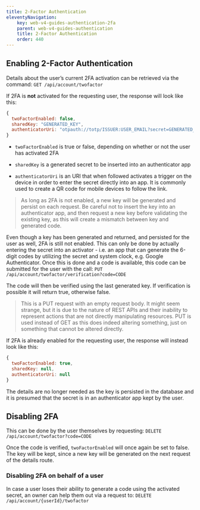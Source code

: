 ```yaml
---
title: 2-Factor Authentication
eleventyNavigation:
    key: web-v4-guides-authentication-2fa
    parent: web-v4-guides-authentication
    title: 2-Factor Authentication
    order: 440
---
```


## Enabling 2-Factor Authentication

Details about the user’s current 2FA activation can be retrieved via the command: `GET /api/account/twofactor`

If 2FA is **not** activated for the requesting user, the response will look like this:

```js
{
  twoFactorEnabled: false,
  sharedKey: "GENERATED_KEY",
  authenticatorUri: "otpauth://totp/ISSUER:USER_EMAIL?secret=GENERATED_KEY&issuer=ISSUER&digits=6"
}
```

* `twoFactorEnabled` is true or false, depending on whether or not the user has activated 2FA

* `sharedKey` is a generated secret to be inserted into an authenticator app

* `authenticatorUri` is an URI that when followed activates a trigger on the device in order to enter the secret directly into an app. It is commonly used to create a QR code for mobile devices to follow the link.

> As long as 2FA is not enabled, a new key will be generated and persist on each request. Be careful not to insert the key into an authenticator app, and then request a new key before validating the existing key, as this will create a mismatch between key and generated code.

Even though a key has been generated and returned, and persisted for the user as well, 2FA is still not enabled. This can only be done by actually entering the secret into an activator - i.e. an app that can generate the 6-digit codes by utilizing the secret and system clock, e.g. Google Authenticator. Once this is done and a code is available, this code can be submitted for the user with the call: `PUT /api/account/twofactor/verification?code=CODE`

The code will then be verified using the last generated key. If verification is possible it will return true, otherwise false.

> This is a PUT request with an empty request body. It might seem strange, but it is due to the nature of REST APIs and their inability to represent actions that are not directly manipulating resources. PUT is used instead of GET as this does indeed altering something, just on something that cannot be altered directly.

If 2FA is already enabled for the requesting user, the response will instead look like this:

```js
{
  twoFactorEnabled: true,
  sharedKey: null,
  authenticatorUri: null
}
```

The details are no longer needed as the key is persisted in the database and it is presumed that the secret is in an authenticator app kept by the user.

## Disabling 2FA

This can be done by the user themselves by requesting: `DELETE /api/account/twofactor?code=CODE`

Once the code is verified, `twoFactorEnabled` will once again be set to false. The key will be kept, since a new key will be generated on the next request of the details route.

### Disabling 2FA on behalf of a user

In case a user loses their ability to generate a code using the activated secret, an owner can help them out via a request to: `DELETE /api/account/{userId}/twofactor`
